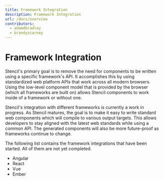 ```yaml
---
title: Framework Integration
description: Framework Integration
url: /docs/overview
contributors:
  - adamdbradley
  - brandyscarney
---
```


# Framework Integration

Stencil's primary goal is to remove the need for components to be written using a specific framework's API. It accomplishes this by using standardized web platform APIs that work across all modern browsers. Using the low-level component model that is provided by the browser (which all frameworks are built on) allows Stencil components to work inside of a framework or without one.

Stencil's integration with different frameworks is currently a work in progress. As Stencil matures, the goal is to make it easy to write standard web components which will compile to various output targets. This allows developers to stay aligned with the latest web standards while using a common API. The generated components will also be more future-proof as frameworks continue to change.

The following list contains the framework integrations that have been started. All of them are not yet completed.

- <stencil-route-link url="/docs/angular" router="#router">Angular</stencil-route-link>
- <stencil-route-link url="/docs/react" router="#router">React</stencil-route-link>
- <stencil-route-link url="/docs/vue" router="#router">Vue</stencil-route-link>
- <stencil-route-link url="/docs/ember" router="#router">Ember</stencil-route-link>

